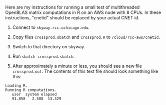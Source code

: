 Here are my instructions for running a small test of multithreaded
OpenBLAS matrix computations in R on an AWS node with 8 CPUs. In these
instructions, "cnetid" should be replaced by your actual CNET id.

1. Connect to `skyway.rcc.uchicago.edu`.

2. Copy files `crossprod.sbatch` and `crossprod.R` to
   `/cloud/rcc-aws/cnetid`.

3. Switch to that directory on skyway.

4. Run `sbatch crossprod.sbatch`.

5. After approximately a minute or less, you should see a new file
`crossprod.out`. The contents of this text file should look
something like this:

```
Loading R.
Running R computations.
   user  system elapsed
   91.858   2.588  13.329
```
